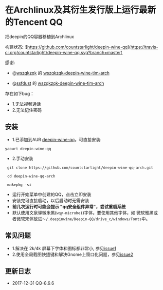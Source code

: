 # 在Archlinux及其衍生发行版上运行最新的Tencent QQ

把deepin的QQ容器移植到Archlinux

构建状态: ![https://github.com/countstarlight/deepin-wine-qq](https://travis-ci.org/countstarlight/deepin-wine-qq.svg?branch=master)

感谢:
* @[wszqkzqk](https://github.com/wszqkzqk) 的 [wszqkzqk-deepin-wine-tim-arch](https://github.com/wszqkzqk/wszqkzqk-deepin-wine-tim-arch)

* @[ssfdust](https://github.com/ssfdust) 的 [wszqkzqk-deepin-wine-tim-arch](https://github.com/ssfdust/wszqkzqk-deepin-wine-tim-arch)

存在如下bug：
  * 1.无法视频通话
  * 2.无法记住密码

## 安装
* 1.已添加到AUR [deepin-wine-qq](https://aur.archlinux.org/packages/deepin-wine-qq/)，可直接安装:
```shell
yaourt deepin-wine-qq
```

* 2.手动安装

```shell
 git clone https://github.com/countstarlight/deepin-wine-qq-arch.git

 cd deepin-wine-qq-arch
  
 makepkg -si
```

* 运行开始菜单中创建的QQ，点击立即安装
* 安装完可直接启动，以后启动时无需安装
* **前几次运行时可能会提示 "qq安全组件异常"，尝试重启系统**
* 默认使用文泉驿微米黑(`wqy-microhei`)字体，要使用其他字体，如 微软雅黑或者微软宋体放进`～/.deepinwine/Deepin-QQ/drive_c/windows/Fonts`中。
## 常见问题
* 1.解决在 2k/4k 屏幕下字体和图标都非常小, 参见[issue1](https://github.com/countstarlight/deepin-wine-tim-arch/issues/1)
* 2.使用全局截图快捷键和解决Gnome上窗口化问题，参见[issue2](https://github.com/countstarlight/deepin-wine-tim-arch/issues/2)
## 更新日志
* 2017-12-31 QQ-8.9.6
